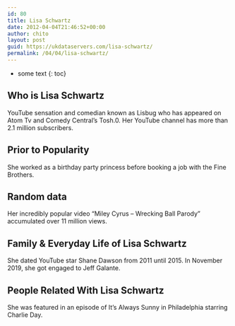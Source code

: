 ```yaml
---
id: 80
title: Lisa Schwartz
date: 2012-04-04T21:46:52+00:00
author: chito
layout: post
guid: https://ukdataservers.com/lisa-schwartz/
permalink: /04/04/lisa-schwartz/
---
```


* some text
{: toc}


## Who is  Lisa Schwartz
                  
                  
                  
YouTube sensation and comedian known as Lisbug who has appeared on Atom Tv and Comedy Central&#8217;s Tosh.0. Her YouTube channel has more than 2.1 million subscribers. 
                  
                
                
                
## Prior to Popularity 
                  
                  
                  
She worked as a birthday party princess before booking a job with the Fine Brothers. 
                  
                
                
                
## Random data 
                  
                  
                  
Her incredibly popular video &#8220;Miley Cyrus &#8211; Wrecking Ball Parody&#8221; accumulated over 11 million views. 
                  
                
                
                
## Family & Everyday Life of Lisa Schwartz
                  
                  
                  
She dated YouTube star Shane Dawson from 2011 until 2015. In November 2019, she got engaged to Jeff Galante.
                  
                
                
                
## People Related With  Lisa Schwartz
                  
                  
                  
She was featured in an episode of It&#8217;s Always Sunny in Philadelphia starring Charlie Day. 
                  
                
              
            
          
          
          
    
    
  
